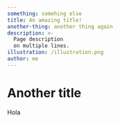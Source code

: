 ```yaml
---
something: somehing else
title: An amazing title!
another-thing: another thing again
description: >-
  Page description
  on multiple lines.
illustration: /illustration.png
author: me
---
```


# Another title

Hola
